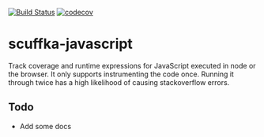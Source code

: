 [![Build Status](https://travis-ci.org/anthonykoch/scuffka-javascript.svg?branch=master)](https://travis-ci.org/anthonykoch/scuffka-javascript)
[![codecov](https://codecov.io/gh/anthonykoch/scuffka-javascript/branch/master/graph/badge.svg)](https://codecov.io/gh/anthonykoch/scuffka-javascript)


# scuffka-javascript

Track coverage and runtime expressions for JavaScript executed in node or the browser. It only supports instrumenting the code once. Running it through twice has a high likelihood of causing stackoverflow errors.


## Todo

- Add some docs
